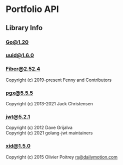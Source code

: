 # Portfolio API

## Library Info

### Go@1.20

### uuid@1.6.0

### Fiber@2.52.4

Copyright (c) 2019-present Fenny and Contributors

### pgx@5.5.5

Copyright (c) 2013-2021 Jack Christensen

### jwt@5.2.1

Copyright (c) 2012 Dave Grijalva<br>
Copyright (c) 2021 golang-jwt maintainers

### xid@1.5.0

Copyright (c) 2015 Olivier Poitrey <rs@dailymotion.com>
